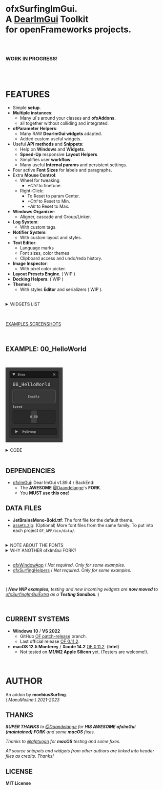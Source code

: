 <br>

<h1>

ofxSurfingImGui.  
A [DearImGui](https://github.com/ocornut/imgui) **Toolkit**  
for **openFrameworks** projects.  

</h1>

<br>

### WORK IN PROGRESS!

<br>
<br>

# FEATURES

- Simple **setup**.
- **Multiple instances**:
  - Many ui´s around your classes and **ofxAddons**.
  - all together without colliding and integrated.
- **ofParameter Helpers**:
  - Many RAW **DearImGui widgets** adapted.
  - Added custom useful widgets.
- Useful **API methods** and **Snippets**: 
  - Help on **Windows** and **Widgets**.
  - **Speed-Up** responsive **Layout Helpers**.
  - Simplifies user **workflow**.
  - Many useful **Internal params** and persistent settings.
- Four active **Font Sizes** for labels and paragraphs.
- Extra **Mouse Control**: 
  - Wheel for tweaking:
    -  _+Ctrl_ to finetune.
  - Right-Click:
    - To Reset to param Center.
    - _+Ctrl_ to Reset to Min.
    - _+Alt_ to Reset to Max.
- **Windows Organizer**:
    - Aligner, cascade and Group/Linker.
- **Log System**:
    - With custom tags.
- **Notifier System**:
    - With custom layout and styles.
- **Text Editor**: 
    - Language marks
    - Font sizes, color themes
    - Clipboard access and undo/redo history.
- **Image Inspector**:
    - With pixel color picker.
- **Layout Presets Engine**. ( WIP )
- **Docking Helpers**. ( WIP )
- **Themes**:
    - With styles **Editor** and serializers ( WIP ).
 
<br>

<details>
  <summary>WIDGETS LIST</summary>
  <p>
    
- Big Toggles and Buttons.
- Vertical and Horizontal Sliders.
- Range Sliders.
- Styled Knobs.
- Tree and indented folders.
- Floating tooltips, labels and values.
- Dropdown / Combo index selector and names.
- Matrix buttons to an index selector.
- Bundled widgets like arrows linked to int params for browsing.
- DearWidgets.
- Gradient Color Designer.
- Progress bars and waiting spinners.
- Files Browser.
- Curve Editors.
- Log and Notifier System.
- Text Editor, for live coding or text content.
- Profile Plotters.
- ...
  
  </p>
  </details>

<br>
<br>

[EXAMPLES SCREENSHOTS](/Examples/README.md)  
 
<br>
  
## EXAMPLE: 00_HelloWorld

<br>

![](/Examples/00_HelloWorld/Capture.PNG)  

<details>
  <summary>CODE</summary>

### ofApp.h

```.cpp
#include "ofxSurfingImGui.h"

ofxSurfingGui ui;
ofParameter<bool> bGui{ "Show", true };

ofParameter<bool> bEnable{ "Enable", true };
ofParameter<float> speed{ "Speed", .5f, 0.f, 1.f };
ofParameterGroup params{ "MyGroup", bEnable, speed };
```

### ofApp.cpp

```.cpp
void ofApp::draw() 
{
    ui.Begin();
    {
        /* Put windows here */

        if (ui.BeginWindow(bGui))
        {
            /* Put widgets here */

            ui.AddLabelBig("00_HelloWorld");
            ui.AddSpacing();
            ui.Add(bEnable, OFX_IM_TOGGLE_BIG_BORDER_BLINK);
            ui.Add(speed, OFX_IM_HSLIDER);
            ui.AddSpacingSeparated();
            ui.AddGroup(params, SurfingGuiGroupStyle_Collapsed);

            ui.EndWindow();
        }
    }
    ui.End();
}
```

</details>

<br>

## DEPENDENCIES

* [ofxImGui](https://github.com/Daandelange/ofxImGui/tree/develop): Dear ImGui v1.89.4 / BackEnd:  
  - The **AWESOME** [@Daandelange](https://github.com/Daandelange)'s **FORK**.
  - You **MUST use this one**! 

## DATA FILES

* **JetBrainsMono-Bold.ttf**: The font file for the default theme.  
* [assets.zip](assets.zip): (Optional) More font files from the same family. To put into each project `OF_APP/bin/data/`.  

<br>

<details>
  <summary>NOTE ABOUT THE FONTS</summary>

The single font file for the currently used theme is **JetBrainsMono-Bold.ttf**. If that font is not located, then it will search for a legacy font called **telegrama_render.otf**. If none of that fonts are located, it will work too, but using the default bundled font from **ImGui**. (So `/data` can also be completely empty too.) 

</details>

<details>
  <summary>WHY ANOTHER ofxImGui FORK?</summary>
  <p>

- What's new on the [@Daandelange FORK](https://github.com/Daandelange/ofxImGui/tree/develop) vs the [legacy](https://github.com/jvcleave/ofxImGui) **ofxImGui** from [@jvcleave](https://github.com/jvcleave)? 
  
  - Multi context / instances: 
    
    - Several windows from different add-ons without colliding.  
  
  - Easy to update to future **NEW ImGui** releases.  
    Currently this fork is linked to the [develop branch](https://github.com/jvcleave/ofxImGui/tree/develop) on the original **ofxImGui** from **@jvcleave**.  
    And will be probably merged into the master branch.  
    
    </p>
    </details>

<br>

* [ofxWindowApp](https://github.com/moebiussurfing/ofxWindowApp) / _Not required. Only for some examples._
* [ofxSurfingHelpers](https://github.com/moebiussurfing/ofxSurfingHelpers) / _Not required. Only for some examples._
  
<br>

( _**New WIP examples**, testing and new incoming widgets are **now moved** to [ofxSurfingImGuiExtra](https://github.com/moebiussurfing/ofxSurfingImGuiExtra) as a **Testing Sandbox**._ )  
  
<br>

## CURRENT SYSTEMS

- **Windows 10** / **VS 2022**
    * GitHub [OF patch-release](https://github.com/openframeworks/openFrameworks/tree/patch-release) branch.
    * Last official release [OF 0.11.2](https://openframeworks.cc/download/).
- **macOS 12.5 Monterey** / **Xcode 14.2** [OF 0.11.2](https://openframeworks.cc/download/). (**Intel**)  
    * Not tested on **M1/M2 Apple Silicon** yet. (Testers are welcome!).
   
<br>

# AUTHOR

An addon by **moebiusSurfing**.  
*( ManuMolina ) 2021-2023*  

## THANKS

_**SUPER THANKS** to [@Daandelange](https://github.com/Daandelange) for **HIS AWESOME ofxImGui (maintained) FORK** and some **macOS** fixes._  

_Thanks to [@alptugan](https://github.com/alptugan) for **macOS** testing and some fixes._  

_All source snippets and widgets from other authors are linked into header files as credits. Thanks!_  

## LICENSE

**MIT License**
